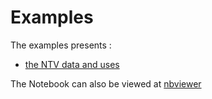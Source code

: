 # Examples
The examples presents :
- [the NTV data and uses](./example_ntv.ipynb)

The Notebook can also be viewed at [nbviewer](http://nbviewer.org/github/loco-philippe/NTV/tree/main/example)
